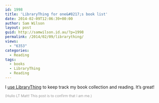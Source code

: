 ```yaml
---
id: 1998
title: 'LibraryThing for one&#8217;s book list'
date: 2014-02-09T12:06:39+00:00
author: Sam Wilson
layout: post
guid: http://samwilson.id.au/?p=1998
permalink: /2014/02/09/librarything/
views:
  - "6353"
categories:
  - Reading
tags:
  - books
  - LibraryThing
  - Reading
---
```

I [use LibraryThing](http://www.librarything.com/profile/samwilson.id.au "View my profile on librarything.com") to keep track my book collection and reading. It&#8217;s great!

<span style="font-size:smaller; color:#999; background-color:white">(Hullo LT Matt! This post is to confirm that I am me.)</span>